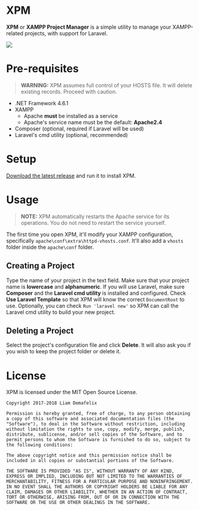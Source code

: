 # XPM

**XPM** or **XAMPP Project Manager** is a simple utility to manage your XAMPP-related projects, with support for Laravel.

![](https://github.com/liamdemafelix/xpm/raw/master/screenshot.jpg)

# Pre-requisites

> **WARNING:** XPM assumes full control of your HOSTS file. It will delete existing records. Proceed with caution.

* .NET Framework 4.6.1
* XAMPP
  * Apache **must** be installed as a service
  * Apache's service name must be the default: **Apache2.4**
* Composer (optional, required if Laravel will be used)
* Laravel's cmd utility (optional, recommended)

# Setup

[Download the latest release](https://github.com/liamdemafelix/xpm/releases/download/1.2/setup.exe) and run it to install XPM.

# Usage

> **NOTE:** XPM automatically restarts the Apache service for its operations. You do not need to restart the service yourself.

The first time you open XPM, it'll modify your XAMPP configuration, specifically `apache\conf\extra\httpd-vhosts.conf`. It'll also add a `vhosts` folder inside the `apache\conf` folder.

## Creating a Project

Type the name of your project in the text field. Make sure that your project name is **lowercase** and **alphanumeric**. If you will use Laravel, make sure **Composer** and the **Laravel cmd utility** is installed and configured. Check **Use Laravel Template** so that XPM will know the correct `DocumentRoot` to use. Optionally, you can check `Run 'laravel new'` so XPM can call the Laravel cmd utility to build your new project.

## Deleting a Project

Select the project's configuration file and click **Delete**. It will also ask you if you wish to keep the project folder or delete it.

# License

XPM is licensed under the MIT Open Source License.

```
Copyright 2017-2018 Liam Demafelix

Permission is hereby granted, free of charge, to any person obtaining a copy of this software and associated documentation files (the "Software"), to deal in the Software without restriction, including without limitation the rights to use, copy, modify, merge, publish, distribute, sublicense, and/or sell copies of the Software, and to permit persons to whom the Software is furnished to do so, subject to the following conditions:

The above copyright notice and this permission notice shall be included in all copies or substantial portions of the Software.

THE SOFTWARE IS PROVIDED "AS IS", WITHOUT WARRANTY OF ANY KIND, EXPRESS OR IMPLIED, INCLUDING BUT NOT LIMITED TO THE WARRANTIES OF MERCHANTABILITY, FITNESS FOR A PARTICULAR PURPOSE AND NONINFRINGEMENT. IN NO EVENT SHALL THE AUTHORS OR COPYRIGHT HOLDERS BE LIABLE FOR ANY CLAIM, DAMAGES OR OTHER LIABILITY, WHETHER IN AN ACTION OF CONTRACT, TORT OR OTHERWISE, ARISING FROM, OUT OF OR IN CONNECTION WITH THE SOFTWARE OR THE USE OR OTHER DEALINGS IN THE SOFTWARE.
```
